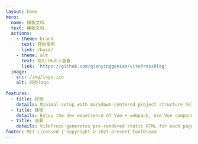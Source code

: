 ```yaml
---
layout: home
hero:
  name: 模板文档
  text: 模板文档
  actions:
    - theme: brand
      text: 开始使用
      link: /base/
    - theme: alt
      text: 在GitHub上查看
      link: 'https://github.com/qianyinggenian/vitePressBlog'
  image:
    src: /img/logo.ico
    alt: 网页logo
    
features:
  - title: 好玩
    details: Minimal setup with markdown-centered project structure helps you focus on writing.
  - title: 硬核
    details: Enjoy the dev experience of Vue + webpack, use Vue components in markdown, and develop custom themes with Vue.
  - title: 高薪
    details: VitePress generates pre-rendered static HTML for each page, and runs as an SPA once a page is loaded.
footer: MIT Licensed | Copyright © 2021-present CoolDream
---
```

<style>
:root {
    --vp-home-hero-name-color: transparent;
    --vp-home-hero-name-background: -webkit-linear-gradient(120deg, #bd34fe 30%, #41d1ff);
    --vp-home-hero-image-background-image: linear-gradient(-45deg, #bd34fe 50%, #47caff 50%);
    --vp-home-hero-image-filter: blur(72px);
}
</style>
